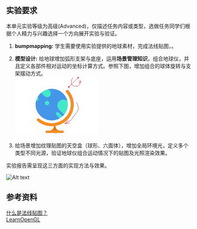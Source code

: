 ## 实验要求
本单元实验等级为高级(Advanced)，仅描述任务内容或类型，选做任务同学们根据个人精力与兴趣选择一个方向展开实验与验证。

1. **bumpmapping:** 学生需要使用实验提供的地球素材，完成法线贴图，。

2. **模型设计:** 给地球增加弧形支架与底座，运用**场景管理知识**，组合地球仪，并且定义各部件相对运动的坐标计算方式。参照下图，增加组合的球体旋转与支架摆动方式。  
![Alt text](image.png)
3. 给场景增加纹理贴图的天空盒（球形、六面体），增加全局环境光，定义多个类型不同光源，验证地球仪组合运动情况下的贴图及光照渲染效果。

实验报告需呈现这三方面的实现方法与效果。



![Alt text](ezgif-4-e1e2bbfb31.gif)

## 参考资料
[什么是法线贴图？](https://docs.unity3d.com/cn/2021.1/Manual/StandardShaderMaterialParameterNormalMap.html)  
[LearnOpenGL](https://learnopengl.com/Advanced-Lighting/Normal-Mapping)